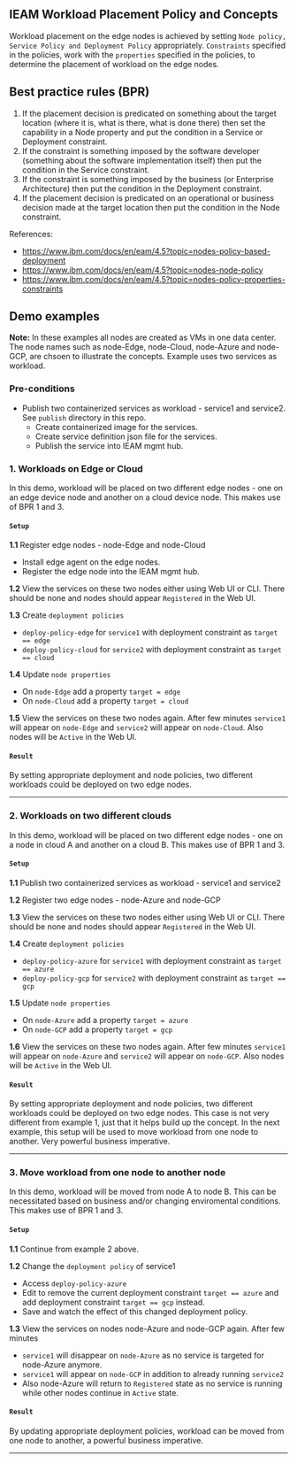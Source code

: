 ## IEAM Workload Placement Policy and Concepts

Workload placement on the edge nodes is achieved by setting `Node policy, Service Policy and Deployment Policy` appropriately. 
`Constraints` specified in the policies, work with the `properties` specified in the policies, to determine the placement of workload on the edge nodes.

## Best practice rules (BPR)

1. If the placement decision is predicated on something about the target location (where it is, what is there, what is done there) then set the capability in a Node property and put the condition in a Service or Deployment constraint.
2. If the constraint is something imposed by the software developer (something about the software implementation itself) then put the condition in the Service constraint.
3. If the constraint is something imposed by the business (or Enterprise Architecture) then put the condition in the Deployment constraint.
4. If the placement decision is predicated on an operational or business decision made at the target location then put the condition in the Node constraint.

References: 
- https://www.ibm.com/docs/en/eam/4.5?topic=nodes-policy-based-deployment
- https://www.ibm.com/docs/en/eam/4.5?topic=nodes-node-policy
- https://www.ibm.com/docs/en/eam/4.5?topic=nodes-policy-properties-constraints

## Demo examples
**Note:** In these examples all nodes are created as VMs in one data center. The node names such as node-Edge, node-Cloud, node-Azure and node-GCP, are chsoen to illustrate the concepts. Example uses two services as workload.  

### Pre-conditions
- Publish two containerized services as workload - service1 and service2. See `publish` directory in this repo.
  - Create containerized image for the services.
  - Create service definition json file for the services.
  - Publish the service into IEAM mgmt hub.

### 1. Workloads on Edge or Cloud 
In this demo, workload will be placed on two different edge nodes - one on an edge device node and another on a cloud device node. This makes use of BPR 1 and 3. 

#### `Setup`
**1.1** Register edge nodes - node-Edge and node-Cloud
  - Install edge agent on the edge nodes.
  - Register the edge node into the IEAM mgmt hub.

**1.2** View the services on these two nodes either using Web UI or CLI. There should be none and nodes should appear `Registered` in the Web UI. 

**1.3** Create `deployment policies`
  - `deploy-policy-edge` for `service1` with deployment constraint as `target == edge`
  - `deploy-policy-cloud` for `service2` with deployment constraint as `target == cloud`

**1.4** Update `node properties`
  - On `node-Edge` add a property `target = edge`
  - On `node-Cloud` add a property `target = cloud`

**1.5** View the services on these two nodes again. After few minutes `service1` will appear on `node-Edge` and `service2` will appear on `node-Cloud`. Also nodes will be `Active` in the Web UI. 

#### `Result`
By setting appropriate deployment and node policies, two different workloads could be deployed on two edge nodes. 

--------

### 2. Workloads on two different clouds 
In this demo, workload will be placed on two different edge nodes - one on a node in cloud A and another on a cloud B. This makes use of BPR 1 and 3. 

#### `Setup`

**1.1** Publish two containerized services as workload - service1 and service2

**1.2** Register two edge nodes - node-Azure and node-GCP

**1.3** View the services on these two nodes either using Web UI or CLI. There should be none and nodes should appear `Registered` in the Web UI. 

**1.4** Create `deployment policies`
  - `deploy-policy-azure` for `service1` with deployment constraint as `target == azure`
  - `deploy-policy-gcp` for `service2` with deployment constraint as `target == gcp`

**1.5** Update `node properties`
  - On `node-Azure` add a property `target = azure`
  - On `node-GCP` add a property `target = gcp`

**1.6** View the services on these two nodes again. After few minutes `service1` will appear on `node-Azure` and `service2` will appear on `node-GCP`. Also  nodes will be `Active` in the Web UI. 

#### `Result`
By setting appropriate deployment and node policies, two different workloads could be deployed on two edge nodes. This case is not very different from example 1, just that it helps build up the concept. In the next example, this setup will be used to move workload from one node to another. Very powerful business imperative.

--------

### 3. Move workload from one node to another node 
In this demo, workload will be moved from node A to node B. This can be necessitated based on business and/or changing enviromental conditions. This makes use of BPR 1 and 3. 

#### `Setup`
**1.1** Continue from example 2 above. 

**1.2** Change the `deployment policy` of service1 
  - Access `deploy-policy-azure`
  - Edit to remove the current deployment constraint `target == azure` and add deployment constraint `target == gcp` instead.
  - Save and watch the effect of this changed deployment policy.

**1.3** View the services on nodes node-Azure and node-GCP again. After few minutes 
  - `service1` will disappear on `node-Azure` as no service is targeted for node-Azure anymore.
  - `service1` will appear on `node-GCP` in addition to already running `service2` 
  - Also node-Azure will return to `Registered` state as no service is running while other nodes continue in `Active` state. 

#### `Result`
By updating appropriate deployment policies, workload can be moved from one node to another, a powerful business imperative.

--------
